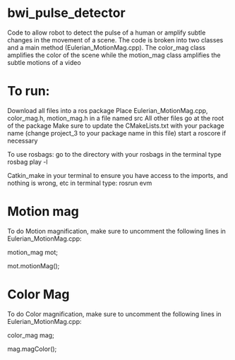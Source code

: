 # bwi_pulse_detector
Code to allow robot to detect the pulse of a human or amplify subtle changes in the movement of a scene. 
The code is broken into two classes and a main method (Eulerian_MotionMag.cpp).
The color_mag class amplifies the color of the scene while the motion_mag class amplifies the subtle motions of a video

# To run:
Download all files into a ros package
Place Eulerian_MotionMag.cpp, color_mag.h, motion_mag.h in a file named src
All other files go at the root of the package
Make sure to update the CMakeLists.txt with your package name (change project_3 to your package name in this file)
start a roscore if necessary

To use rosbags: 
go to the directory with your rosbags 
in the terminal type 
rosbag play -l <bag name>

Catkin_make in your terminal to ensure you have access to the imports, and nothing is wrong, etc
in terminal type:
rosrun <ros package name> evm 

# Motion mag 
To do Motion magnification, make sure to uncomment the following lines in Eulerian_MotionMag.cpp: 

  motion_mag mot;
  
  mot.motionMag();
  
# Color Mag
To do Color magnification, make sure to uncomment the following lines in Eulerian_MotionMag.cpp: 

  color_mag mag;
  
  mag.magColor();
